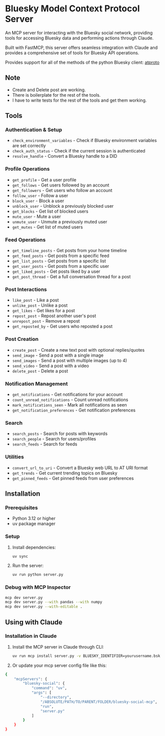 # Bluesky Model Context Protocol Server

An MCP server for interacting with the Bluesky social network, providing tools for accessing Bluesky data and performing actions through Claude.

Built with FastMCP, this server offers seamless integration with Claude and provides a comprehensive set of tools for Bluesky API operations.

Provides support for all of the methods of the python Bluesky client: [atproto](https://github.com/MarshalX/atproto)

## Note
- Create and Delete post are working.
- There is boilerplate for the rest of the tools.
- I have to write tests for the rest of the tools and get them working.

## Tools

### Authentication & Setup
- `check_environment_variables` - Check if Bluesky environment variables are set correctly
- `check_auth_status` - Check if the current session is authenticated
- `resolve_handle` - Convert a Bluesky handle to a DID

### Profile Operations
- `get_profile` - Get a user profile
- `get_follows` - Get users followed by an account
- `get_followers` - Get users who follow an account
- `follow_user` - Follow a user
- `block_user` - Block a user
- `unblock_user` - Unblock a previously blocked user
- `get_blocks` - Get list of blocked users
- `mute_user` - Mute a user
- `unmute_user` - Unmute a previously muted user
- `get_mutes` - Get list of muted users

### Feed Operations
- `get_timeline_posts` - Get posts from your home timeline
- `get_feed_posts` - Get posts from a specific feed
- `get_list_posts` - Get posts from a specific list
- `get_user_posts` - Get posts from a specific user
- `get_liked_posts` - Get posts liked by a user
- `get_post_thread` - Get a full conversation thread for a post

### Post Interactions
- `like_post` - Like a post
- `unlike_post` - Unlike a post
- `get_likes` - Get likes for a post
- `repost_post` - Repost another user's post
- `unrepost_post` - Remove a repost
- `get_reposted_by` - Get users who reposted a post

### Post Creation
- `create_post` - Create a new text post with optional replies/quotes
- `send_image` - Send a post with a single image
- `send_images` - Send a post with multiple images (up to 4)
- `send_video` - Send a post with a video
- `delete_post` - Delete a post

### Notification Management
- `get_notifications` - Get notifications for your account
- `count_unread_notifications` - Count unread notifications
- `mark_notifications_seen` - Mark all notifications as seen
- `get_notification_preferences` - Get notification preferences

### Search
- `search_posts` - Search for posts with keywords
- `search_people` - Search for users/profiles
- `search_feeds` - Search for feeds

### Utilities
- `convert_url_to_uri` - Convert a Bluesky web URL to AT URI format
- `get_trends` - Get current trending topics on Bluesky
- `get_pinned_feeds` - Get pinned feeds from user preferences

## Installation

### Prerequisites
- Python 3.12 or higher
- uv package manager

### Setup

1. Install dependencies:
   ```bash
   uv sync
   ```

2. Run the server:
   ```bash
   uv run python server.py
   ```

### Debug with MCP Inspector
```bash
mcp dev server.py
mcp dev server.py --with pandas --with numpy
mcp dev server.py --with-editable .
```

## Using with Claude

### Installation in Claude

1. Install the MCP server in Claude through CLI:
   ```bash
   uv run mcp install server.py -v BLUESKY_IDENTIFIER=yourusername.bsky.social -v BLUESKY_APP_PASSWORD=your-app-password
   ```

2. Or update your mcp server config file like this:
```bash
{
    "mcpServers": {
        "bluesky-social": {
            "command": "uv",
            "args": [
                "--directory",
                "/ABSOLUTE/PATH/TO/PARENT/FOLDER/bluesky-social-mcp",
                "run",
                "server.py"
            ]
        }
    }
}
```
